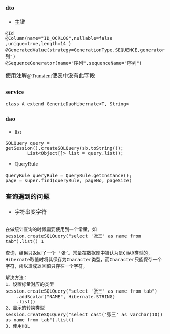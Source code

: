 <span  style="font-family: Simsun,serif; font-size: 17px; ">

### dto


- 主键
~~~
@Id
@Column(name="ID_OCRLOG",nullable=false ,unique=true,length=14 )
@GeneratedValue(strategy=GenerationType.SEQUENCE,generator="序列")
@SequenceGenerator(name="序列",sequenceName="序列")
~~~

使用注解@Transient使表中没有此字段

### service
~~~
class A extend GenericDaoHibernate<T, String> 
~~~


### dao
- list
~~~
SQLQuery query = getSession().createSQLQuery(sb.toString());
		List<Object[]> list = query.list();
~~~
- QueryRule
~~~
QueryRule queryRule = QueryRule.getInstance();
page = super.find(queryRule, pageNo, pageSize)
~~~

### 查询遇到的问题

- 字符串变字符
~~~

在做统计查询的时候需要使用到一个常量，如
session.createSQLQuery("select '张三' as name from tab").list() 1

查询，结果只返回了一个 ‘张’。常量在数据库中被认为是CHAR类型的，Hibernate取值时将其保存为Character类型，而Character只能保存一个字符，所以造成返回值只存在一个字符。

解决方法：
1、设置标量对应的类型
session.createSQLQuery("select '张三' as name from tab")
    .addScalar("NAME", Hibernate.STRING)
    .list()
2、显示的转换类型
session.createSQLQuery("select cast('张三' as varchar(10)) as name from tab").list() 
3、使用HQL
~~~


</span>